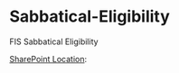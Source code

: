 # Sabbatical-Eligibility
FIS Sabbatical Eligibility 

[SharePoint Location]([url](https://o365coloradoedu.sharepoint.com/:w:/r/sites/ODA-IR-InstitutionalResearch2/_layouts/15/Doc.aspx?sourcedoc=%7B5F1E503C-C4D7-4F21-8C89-E9212AC424C6%7D&file=Sabbatical%20Eligibility%20Report%20Documentation.docx&action=default&mobileredirect=true)): 
